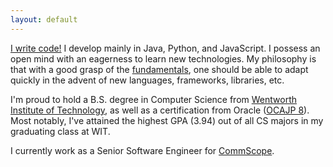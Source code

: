 ```yaml
---
layout: default
---
```

[I write code!](images/iwritecode.jpg) I develop mainly in Java, Python, and
JavaScript. I possess an open mind with an eagerness to learn new technologies. My philosophy is that with a good grasp
of the [fundamentals](images/fundamentals.png), one should be able to adapt quickly
in the advent of new languages, frameworks, libraries, etc.

I'm proud to hold a B.S. degree in Computer Science from [Wentworth Institute of Technology](http://wit.edu), as well as
a certification from Oracle ([OCAJP 8](http://www.youracclaim.com/badges/edb762b0-efac-4118-ab22-76e03d184b50)). Most
notably, I've attained the highest GPA (3.94) out of all CS majors in my graduating class at WIT.

I currently work as a Senior Software Engineer for <a href="http://www.commscope.com">CommScope</a>.
